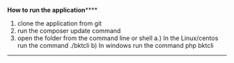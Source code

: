 ****************How to run the application********************

1. clone the application from git 
2. run the composer update command
3. open the folder from the command line or shell
	a.) In the Linux/centos 
	    run the command ./bktcli 
	b)  In windows
		run the command php bktcli
**************************************************************